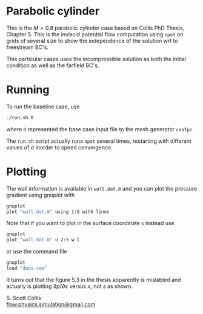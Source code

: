 # Parabolic cylinder

This is the $M=0.8$ parabolic cylinder case based on Collis 
PhD Thesis, Chapter 5.  This is the inviscid potential flow
computation using `npot` on grids of several size to show
the independence of the solution wrt to freestream BC's.

This particular cases uses the incompressible solution as
both the initial condition as well as the farfield BC's.

# Running

To run the baseline case, use
```bash
./run.sh 0
```
where `0` represented the base case input file to the mesh
generator `confpc`.  

The `run.sh` script actually runs `npot` several times, restarting
with different values of $\sigma$ inorder to speed convergence.

# Plotting

The wall information is available in `wall.dat.0` and you can 
plot the pressure gradient using gnuplot with
```bash
gnuplot
plot "wall.dat.0" using 1:5 with lines
```
Note that if you want to plot in the surface coordinate `s` instead
use
```bash
gnuplot 
plot "wall.dat.0" u 2:5 w l
```
or use the command file
```bash
gnuplot
load "dpds.com"
```
It turns out that the figure 5.3 in the thesis apparently is 
mislabled and actually is plotting $\partial p/\partial s$ versus
$x$, not $s$ as shown.

S. Scott Collis\
flow.physics.simulation@gmail.com
